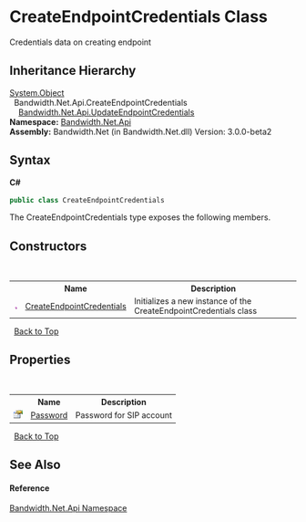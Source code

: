 ﻿# CreateEndpointCredentials Class
 

Credentials data on creating endpoint


## Inheritance Hierarchy
<a href="http://msdn2.microsoft.com/en-us/library/e5kfa45b" target="_blank">System.Object</a><br />&nbsp;&nbsp;Bandwidth.Net.Api.CreateEndpointCredentials<br />&nbsp;&nbsp;&nbsp;&nbsp;<a href ="T_Bandwidth_Net_Api_UpdateEndpointCredentials.md">Bandwidth.Net.Api.UpdateEndpointCredentials</a><br />
**Namespace:**&nbsp;<a href ="N_Bandwidth_Net_Api.md">Bandwidth.Net.Api</a><br />**Assembly:**&nbsp;Bandwidth.Net (in Bandwidth.Net.dll) Version: 3.0.0-beta2

## Syntax

**C#**<br />
``` C#
public class CreateEndpointCredentials
```

The CreateEndpointCredentials type exposes the following members.


## Constructors
&nbsp;<table><tr><th></th><th>Name</th><th>Description</th></tr><tr><td>![Public method](media/pubmethod.gif "Public method")</td><td><a href ="M_Bandwidth_Net_Api_CreateEndpointCredentials__ctor.md">CreateEndpointCredentials</a></td><td>
Initializes a new instance of the CreateEndpointCredentials class</td></tr></table>&nbsp;
<a href="#createendpointcredentials-class">Back to Top</a>

## Properties
&nbsp;<table><tr><th></th><th>Name</th><th>Description</th></tr><tr><td>![Public property](media/pubproperty.gif "Public property")</td><td><a href ="P_Bandwidth_Net_Api_CreateEndpointCredentials_Password.md">Password</a></td><td>
Password for SIP account</td></tr></table>&nbsp;
<a href="#createendpointcredentials-class">Back to Top</a>

## See Also


#### Reference
<a href ="N_Bandwidth_Net_Api.md">Bandwidth.Net.Api Namespace</a><br />